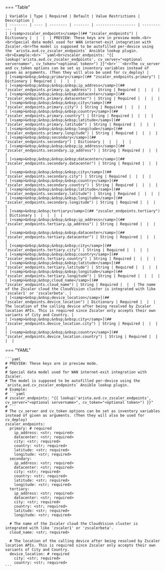 <!--
  ~ Copyright (c) 2024 Arista Networks, Inc.
  ~ Use of this source code is governed by the Apache License 2.0
  ~ that can be found in the LICENSE file.
  -->
=== "Table"

    | Variable | Type | Required | Default | Value Restrictions | Description |
    | -------- | ---- | -------- | ------- | ------------------ | ----------- |
    | [<samp>zscaler_endpoints</samp>](## "zscaler_endpoints") | Dictionary |  |  |  | PREVIEW: These keys are in preview mode.<br><br>Special data model used for WAN internet-exit integration with Zscaler.<br>The model is supposed to be autofilled per-device using the `arista.avd.cv_zscaler_endpoints` Ansible lookup plugin.<br>Example:<br>```yaml<br>zscaler_endpoints: "{{ lookup('arista.avd.cv_zscaler_endpoints', cv_server="<optional servername>", cv_token="<optional token>") }}"<br>```<br>The cv_server and cv_token options can be set as inventory variables instead of given as arguments. (Then they will also be used for cv_deploy) |
    | [<samp>&nbsp;&nbsp;primary</samp>](## "zscaler_endpoints.primary") | Dictionary | Required |  |  |  |
    | [<samp>&nbsp;&nbsp;&nbsp;&nbsp;ip_address</samp>](## "zscaler_endpoints.primary.ip_address") | String | Required |  |  |  |
    | [<samp>&nbsp;&nbsp;&nbsp;&nbsp;datacenter</samp>](## "zscaler_endpoints.primary.datacenter") | String | Required |  |  |  |
    | [<samp>&nbsp;&nbsp;&nbsp;&nbsp;city</samp>](## "zscaler_endpoints.primary.city") | String | Required |  |  |  |
    | [<samp>&nbsp;&nbsp;&nbsp;&nbsp;country</samp>](## "zscaler_endpoints.primary.country") | String | Required |  |  |  |
    | [<samp>&nbsp;&nbsp;&nbsp;&nbsp;latitude</samp>](## "zscaler_endpoints.primary.latitude") | String | Required |  |  |  |
    | [<samp>&nbsp;&nbsp;&nbsp;&nbsp;longitude</samp>](## "zscaler_endpoints.primary.longitude") | String | Required |  |  |  |
    | [<samp>&nbsp;&nbsp;secondary</samp>](## "zscaler_endpoints.secondary") | Dictionary |  |  |  |  |
    | [<samp>&nbsp;&nbsp;&nbsp;&nbsp;ip_address</samp>](## "zscaler_endpoints.secondary.ip_address") | String | Required |  |  |  |
    | [<samp>&nbsp;&nbsp;&nbsp;&nbsp;datacenter</samp>](## "zscaler_endpoints.secondary.datacenter") | String | Required |  |  |  |
    | [<samp>&nbsp;&nbsp;&nbsp;&nbsp;city</samp>](## "zscaler_endpoints.secondary.city") | String | Required |  |  |  |
    | [<samp>&nbsp;&nbsp;&nbsp;&nbsp;country</samp>](## "zscaler_endpoints.secondary.country") | String | Required |  |  |  |
    | [<samp>&nbsp;&nbsp;&nbsp;&nbsp;latitude</samp>](## "zscaler_endpoints.secondary.latitude") | String | Required |  |  |  |
    | [<samp>&nbsp;&nbsp;&nbsp;&nbsp;longitude</samp>](## "zscaler_endpoints.secondary.longitude") | String | Required |  |  |  |
    | [<samp>&nbsp;&nbsp;tertiary</samp>](## "zscaler_endpoints.tertiary") | Dictionary |  |  |  |  |
    | [<samp>&nbsp;&nbsp;&nbsp;&nbsp;ip_address</samp>](## "zscaler_endpoints.tertiary.ip_address") | String | Required |  |  |  |
    | [<samp>&nbsp;&nbsp;&nbsp;&nbsp;datacenter</samp>](## "zscaler_endpoints.tertiary.datacenter") | String | Required |  |  |  |
    | [<samp>&nbsp;&nbsp;&nbsp;&nbsp;city</samp>](## "zscaler_endpoints.tertiary.city") | String | Required |  |  |  |
    | [<samp>&nbsp;&nbsp;&nbsp;&nbsp;country</samp>](## "zscaler_endpoints.tertiary.country") | String | Required |  |  |  |
    | [<samp>&nbsp;&nbsp;&nbsp;&nbsp;latitude</samp>](## "zscaler_endpoints.tertiary.latitude") | String | Required |  |  |  |
    | [<samp>&nbsp;&nbsp;&nbsp;&nbsp;longitude</samp>](## "zscaler_endpoints.tertiary.longitude") | String | Required |  |  |  |
    | [<samp>&nbsp;&nbsp;cloud_name</samp>](## "zscaler_endpoints.cloud_name") | String | Required |  |  | The name of the Zscaler cloud the CloudVision cluster is integrated with like 'zscaler1' or 'zscalerbeta'. |
    | [<samp>&nbsp;&nbsp;device_location</samp>](## "zscaler_endpoints.device_location") | Dictionary | Required |  |  | The location of the calling device after being resolved by Zscaler location APIs. This is required since Zscaler only accepts their own variants of City and Country. |
    | [<samp>&nbsp;&nbsp;&nbsp;&nbsp;city</samp>](## "zscaler_endpoints.device_location.city") | String | Required |  |  |  |
    | [<samp>&nbsp;&nbsp;&nbsp;&nbsp;country</samp>](## "zscaler_endpoints.device_location.country") | String | Required |  |  |  |

=== "YAML"

    ```yaml
    # PREVIEW: These keys are in preview mode.
    #
    # Special data model used for WAN internet-exit integration with Zscaler.
    # The model is supposed to be autofilled per-device using the `arista.avd.cv_zscaler_endpoints` Ansible lookup plugin.
    # Example:
    # ```yaml
    # zscaler_endpoints: "{{ lookup('arista.avd.cv_zscaler_endpoints', cv_server="<optional servername>", cv_token="<optional token>") }}"
    # ```
    # The cv_server and cv_token options can be set as inventory variables instead of given as arguments. (Then they will also be used for cv_deploy)
    zscaler_endpoints:
      primary: # required
        ip_address: <str; required>
        datacenter: <str; required>
        city: <str; required>
        country: <str; required>
        latitude: <str; required>
        longitude: <str; required>
      secondary:
        ip_address: <str; required>
        datacenter: <str; required>
        city: <str; required>
        country: <str; required>
        latitude: <str; required>
        longitude: <str; required>
      tertiary:
        ip_address: <str; required>
        datacenter: <str; required>
        city: <str; required>
        country: <str; required>
        latitude: <str; required>
        longitude: <str; required>

      # The name of the Zscaler cloud the CloudVision cluster is integrated with like 'zscaler1' or 'zscalerbeta'.
      cloud_name: <str; required>

      # The location of the calling device after being resolved by Zscaler location APIs. This is required since Zscaler only accepts their own variants of City and Country.
      device_location: # required
        city: <str; required>
        country: <str; required>
    ```

